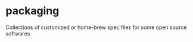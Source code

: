 packaging
=========

Collections of customized or home-brew spec files for some open source softwares
